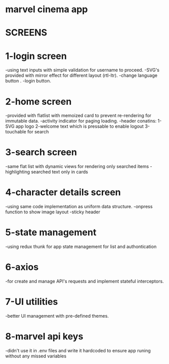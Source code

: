 # marvel cinema app

# SCREENS
# 1-login screen
-using text inputs with simple validation for username to proceed.
-SVG's provided with mirror effect for different layout (rtl-ltr).
-change language button .
-login button.

# 2-home screen
-provided with flatlist with memoized card to prevent re-rendering for immutable data.
-activity indicator for paging loading.
-header conatins:
    1-SVG app logo
    2-welcome text which is pressable to enable logout
    3-touchable for search

# 3-search screen
-same flat list with dynamic views for rendering only searched items
-highlighting searched text only in cards

# 4-character details screen
-using same code implementation as uniform data structure.
-onpress function to show image layout
-sticky header

# 5-state management
-using redux thunk for app state management for list and authontication

# 6-axios
-for create and manage API's requests and implement stateful interceptors.

# 7-UI utilities
-better UI management with pre-defined themes.

# 8-marvel api keys
-didn't use it in .env files and write it hardcoded to ensure app runing without any missed variables

